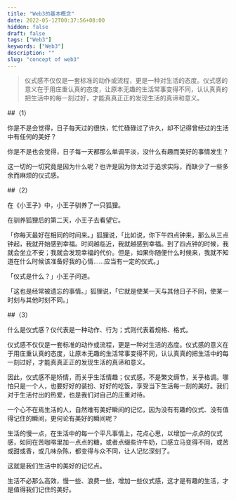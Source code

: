 ```yaml
---
title: "Web3的基本概念"
date: 2022-05-12T00:37:56+08:00
hidden: false
draft: false
tags: ["Web3"]
keywords: ["Web3"]
description: ""
slug: "concept of web3"
---
```


> 仪式感不仅仅是一套标准的动作或流程，更是一种对生活的态度。仪式感的意义在于用庄重认真的态度，让原本无趣的生活常事变得不同，认认真真的把生活中的每一刻过好，才能真真正正的发现生活的真谛和意义。

<!--more-->

##（1）

你是不是会觉得，日子每天过的很快，忙忙碌碌过了许久，却不记得曾经过的生活中有任何的美好？

你是不是也会觉得，日子每一天都那么单调平淡，没什么有趣而美好的事情发生？

这一切的一切究竟是因为什么呢？也许是因为你太过于追求实际，而缺少了一些多余而麻烦的仪式感。



##（2）

在《小王子》中，小王子驯养了一只狐狸。

在驯养狐狸后的第二天，小王子去看望它。

「你每天最好在相同的时间来。」狐狸说，「比如说，你下午四点钟来，那么从三点钟起，我就开始感到幸福。时间越临近，我就越感到幸福。到了四点钟的时候，我就会坐立不安；我就会发现幸福的代价。但是，如果你随便什么时候来，我就不知道在什么时候该准备好我的心情……应当有一定的仪式。」

「仪式是什么？」小王子问道。

「这也是经常被遗忘的事情。」狐狸说，「它就是使某一天与其他日子不同，使某一时刻与其他时刻不同。」



##（3）

什么是仪式感？仪代表是一种动作、行为；式则代表着规格、格式。

仪式感不仅仅是一套标准的动作或流程，更是一种对生活的态度。仪式感的意义在于用庄重认真的态度，让原本无趣的生活常事变得不同，认认真真的把生活中的每一刻过好，才能真真正正的发现生活的真谛和意义。

因此，仪式感不是矫情，而关乎生活情趣；仪式感，不是繁文缛节，关乎格调。哪怕只是一个人，也要好好的装扮、好好的吃饭，享受当下生活每一刻的美好。我们对于生活付出的热爱，也是我们对自己的庄重对待。

一个心不在焉生活的人，自然难有美好瞬间的记忆，因为没有有趣的仪式、没有值得记住的瞬间，更何论有美好的瞬间呢？

生活的慢一点，在生活中的每一个平凡事情上，花点心思，以增加一点点的仪式感，如同在苦咖啡里加一点点的糖，或者点缀些许牛奶，口感立马变得不同，或苦或甜或香，或几味杂陈，都变得与众不同，让人记忆深刻了。

这就是我们生活中的美好的记忆点。

生活不必那么高效，慢一些、浪费一些，增加一些仪式感，这才是有趣的生活，才是值得我们记住的美好。
